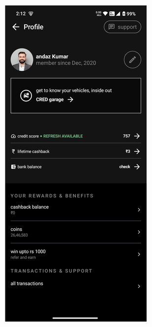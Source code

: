 ![Completed Assignment](https://github.com/Akhilesh-va/AndazKumarAssignment/blob/main/Completed%20Assignment.png)

